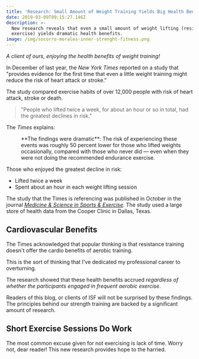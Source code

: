 ```yaml
---
title: 'Research: Small Amount of Weight Training Yields Big Health Benefits'
date: 2019-03-09T09:15:27.146Z
description: >-
  New research reveals that even a small amount of weight lifting (resistance
  exercise) yields dramatic health benefits.
image: /img/socorro-morales-inner-strenght-fitness.png
---
```

*A client of ours, enjoying the health benefits of weight training!*

In December of last year, the _New York Times_ reported on a study that "provides evidence for the first time that even a little weight training might reduce the risk of heart attack or stroke."

The study compared exercise habits of over 12,000 people with risk of heart attack, stroke or death. 



> "People who lifted twice a week, for about an hour or so in total, had the greatest declines in risk." 

The _Times_ explains: 

<p style="margin-left: 40px">**The findings were dramatic**: The risk of experiencing these events was roughly 50 percent lower for those who lifted weights occasionally, compared with those who never did — even when they were not doing the recommended endurance exercise. </p>

Those who enjoyed the greatest decline in risk: 

* Lifted twice a week
* Spent about an hour in each weight lifting session

The study that the Times is referencing was published in October in the journal [_Medicine & Science in Sports & Exercise_](http://www.ovid.com/site/catalog/journals/586.jsp). The study used a large store of health data from the Cooper Clinic in Dallas, Texas.

## Cardiovascular Benefits

The Times acknowledged that popular thinking is that resistance training doesn't offer the cardio benefits of aerobic training. 

This is the sort of thinking that I've dedicated my professional career to overturning. 

The research showed that these health benefits accrued _regardless of whether the participants engaged in frequent aerobic exercise_.  

Readers of this blog, or clients of ISF will not be surprised by these findings. The principles behind our strength training are backed by a significant amount of research.

## Short Exercise Sessions Do Work

The most common excuse given for not exercising is lack of time.  Worry not, dear reader!  This new research provides hope to the harried.

